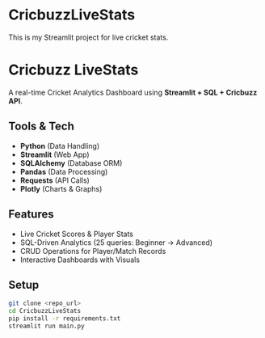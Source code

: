 # CricbuzzLiveStats
This is my Streamlit project for live cricket stats.
#  Cricbuzz LiveStats

A real-time Cricket Analytics Dashboard using **Streamlit + SQL + Cricbuzz API**.

##  Tools & Tech
- **Python** (Data Handling)
- **Streamlit** (Web App)
- **SQLAlchemy** (Database ORM)
- **Pandas** (Data Processing)
- **Requests** (API Calls)
- **Plotly** (Charts & Graphs)

##  Features
- Live Cricket Scores & Player Stats
- SQL-Driven Analytics (25 queries: Beginner → Advanced)
- CRUD Operations for Player/Match Records
- Interactive Dashboards with Visuals

## Setup
```bash
git clone <repo_url>
cd CricbuzzLiveStats
pip install -r requirements.txt
streamlit run main.py
